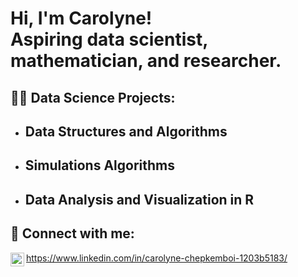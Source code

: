 <h1>Hi, I'm Carolyne! <br/>Aspiring data scientist, mathematician, and researcher. 
<h2>👨‍💻 Data Science Projects:</h2>

- <b>Data Structures and Algorithms </b>
  - 
- <b>Simulations Algorithms</b>
  - 
- <b>Data Analysis and Visualization in R</b>
  -




<h2> 🤳 Connect with me:</h2>


<img align="left" alt="carolynchep | LinkedIn" width="22px" src="https://cdn.jsdelivr.net/npm/simple-icons@v3/icons/linkedin.svg" />

https://www.linkedin.com/in/carolyne-chepkemboi-1203b5183/

